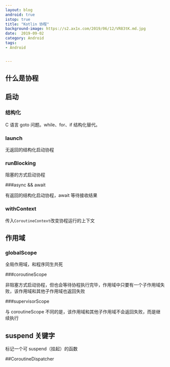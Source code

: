 ```yaml
---
layout: blog 
android: true 
istop: true
title: "Kotlin 协程" 
background-image: https://s2.ax1x.com/2019/06/12/VR83tK.md.jpg
date:  2019-09-02
category: Android
tags: 
- Android


---
```


## 什么是协程

## 启动

### 结构化

C 语言 goto 问题。while、for、if 结构化替代。

### launch

无返回的结构化启动协程

### runBlocking

阻塞的方式启动协程

###async && await

有返回的结构化启动协程，await 等待接收结果

### withContext

传入`CoroutineContext`改变协程运行的上下文

## 作用域

### globalScope

全局作用域，和程序同生共死

###coroutineScope

非阻塞方式启动协程，但也会等待协程执行完毕，作用域中只要有一个子作用域失败，该作用域和其他子作用域也返回失败

###supervisorScope

与 coroutineScope 不同的是，该作用域和其他子作用域不会返回失败，而是继续执行

## suspend 关键字

标记一个可 suspend（挂起）的函数

##CoroutineDispatcher










